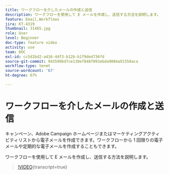 ```yaml
---
title: ワークフローを介したメールの作成と送信
description: ワークフローを使用して E メールを作成し、送信する方法を説明します。
feature: Email,Workflows
jira: KT-4319
thumbnail: 31465.jpg
role: User
level: Beginner
doc-type: feature video
activity: use
team: DOC
exl-id: cc5d1bd2-a416-4df3-b12b-b1f9de4736fd
source-git-commit: 943599bd7ce139ef846f093ebda9084a91550aca
workflow-type: tm+mt
source-wordcount: '67'
ht-degree: 67%

---
```


# ワークフローを介したメールの作成と送信

キャンペーン、Adobe Campaign ホームページまたはマーケティングアクティビティリストから電子メールを作成できます。ワークフローから 1 回限りの電子メールや定期的な電子メールを作成することもできます。

ワークフローを使用して E メールを作成し、送信する方法を説明します。

>[!VIDEO](https://video.tv.adobe.com/v/31465?learn=on){transcript=true}

